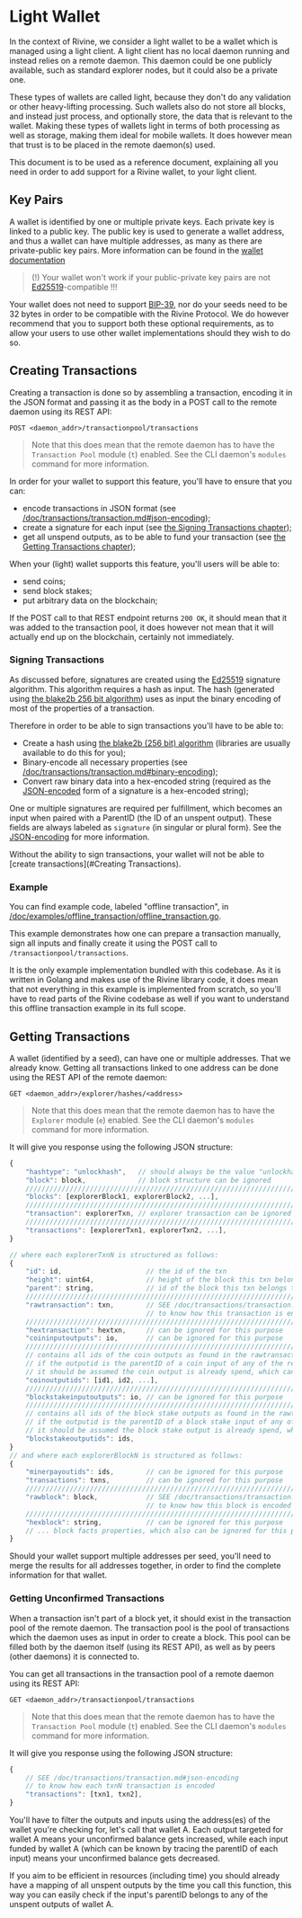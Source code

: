 # Light Wallet

In the context of Rivine, we consider a light wallet to be a wallet which is managed using a light client.
A light client has no local daemon running and instead relies on a remote daemon.
This daemon could be one publicly available, such as standard explorer nodes,
but it could also be a private one.

These types of wallets are called light, because they don't do any validation or
other heavy-lifting processing. Such wallets also do not store all blocks,
and instead just process, and optionally store, the data that is relevant to the wallet.
Making these types of wallets light in terms of both processing as well as storage,
making them ideal for mobile wallets. It does however mean that trust is to be placed
in the remote daemon(s) used.

This document is to be used as a reference document,
explaining all you need in order to add support for a Rivine wallet,
to your light client.

## Key Pairs
A wallet is identified by one or multiple private keys. Each private key is linked to a public key.
The public key is used to generate a wallet address, and thus a wallet can have multiple addresses,
as many as there are private-public key pairs.
More information can be found in the [wallet documentation](../wallet.md)

> (!) Your wallet won't work if your public-private key pairs
> are not [Ed25519][ed25519]-compatible !!!

Your wallet does not need to support [BIP-39][bip39], nor do your seeds need to be 32 bytes
in order to be compatible with the Rivine Protocol. We do however recommend that you
to support both these optional requirements, as to allow your users to use other wallet
implementations should they wish to do so.

## Creating Transactions

Creating a transaction is done so by assembling a transaction, encoding it in the JSON format and
passing it as the body in a POST call to the remote daemon using its REST API:

```plain
POST <daemon_addr>/transactionpool/transactions
```

> Note that this does mean that the remote daemon has to have the `Transaction Pool` module (`t`) enabled.
> See the CLI daemon's `modules` command for more information.

In order for your wallet to support this feature, you'll have to ensure that you can:

+ encode transactions in JSON format (see [/doc/transactions/transaction.md#json-encoding][jsonenc]);
+ create a signature for each input (see [the Signing Transactions chapter](#signing-transactions));
+ get all unspend outputs, as to be able to fund your transaction (see [the Getting Transactions chapter](#getting-transactions));

When your (light) wallet supports this feature, you'll users will be able to:

+ send coins;
+ send block stakes;
+ put arbitrary data on the blockchain;

If the POST call to that REST endpoint returns `200 OK`, it should mean that it was added to the transaction pool,
it does however not mean that it will actually end up on the blockchain, certainly not immediately.

### Signing Transactions

As discussed before, signatures are created using the [Ed25519][ed25519] signature algorithm.
This algorithm requires a hash as input. The hash (generated using [the blake2b 256 bit algorithm][blake2b])
uses as input the binary encoding of most of the properties of a transaction.

Therefore in order to be able to sign transactions you'll have to be able to:

+ Create a hash using [the blake2b (256 bit) algorithm][blake2b] (libraries are usually available to do this for you);
+ Binary-encode all necessary properties (see [/doc/transactions/transaction.md#binary-encoding][binenc]);
+ Convert raw binary data into a hex-encoded string (required as the [JSON-encoded][jsonenc] form of a signature is a hex-encoded string);

One or multiple signatures are required per fulfillment, which becomes an input when paired with a ParentID (the ID of an unspent output).
These fields are always labeled as `signature` (in singular or plural form). See the [JSON-encoding][jsonenc] for more information.

Without the ability to sign transactions, your wallet will not be able to [create transactions](#Creating Transactions).

### Example

You can find example code, labeled "offline transaction",
in [/doc/examples/offline_transaction/offline_transaction.go](/doc/examples/offline_transaction/offline_transaction.go).

This example demonstrates how one can prepare a transaction manually,
sign all inputs and finally create it using the POST call to `/transactionpool/transactions`.

It is the only example implementation bundled with this codebase.
As it is written in Golang and makes use of the Rivine library code,
it does mean that not everything in this example is implemented from scratch,
so you'll have to read parts of the Rivine codebase as well
if you want to understand this offline transaction example in its full scope.

## Getting Transactions

A wallet (identified by a seed), can have one or multiple addresses. That we already know.
Getting all transactions linked to one address can be done using the REST API of the remote daemon:

```plain
GET <daemon_addr>/explorer/hashes/<address>
```

> Note that this does mean that the remote daemon has to have the `Explorer` module (`e`) enabled.
> See the CLI daemon's `modules` command for more information.

It will give you response using the following JSON structure:

```javascript
{
    "hashtype": "unlockhash",   // should always be the value "unlockhash"
    "block": block,             // block structure can be ignored
    /////////////////////////////////////////////////////////////////////////////////////
    "blocks": [explorerBlock1, explorerBlock2, ...],
    /////////////////////////////////////////////////////////////////////////////////////
    "transaction": explorerTxn, // explorer transaction can be ignored as well
    /////////////////////////////////////////////////////////////////////////////////////
    "transactions": [explorerTxn1, explorerTxn2, ...],
}

// where each explorerTxnN is structured as follows:
{
    "id": id,                     // the id of the txn
    "height": uint64,             // height of the block this txn belongs to
    "parent": string,             // id of the block this txn belongs to
    /////////////////////////////////////////////////////////////////////////////////////
    "rawtransaction": txn,        // SEE /doc/transactions/transaction.md#json-encoding
                                  // to know how this transaction is encoded
    /////////////////////////////////////////////////////////////////////////////////////
    "hextransaction": hextxn,     // can be ignored for this purpose
    "coininputoutputs": io,       // can be ignored for this purpose
    /////////////////////////////////////////////////////////////////////////////////////
    // contains all ids of the coin outputs as found in the rawtransaction (using the same order).
    // if the outputid is the parentID of a coin input of any of the returned transactions,
    // it should be assumed the coin output is already spend, which can only happen once.
    "coinoutputids": [id1, id2, ...],
    /////////////////////////////////////////////////////////////////////////////////////
    "blockstakeinputoutputs": io, // can be ignored for this purpose
    /////////////////////////////////////////////////////////////////////////////////////
    // contains all ids of the block stake outputs as found in the rawtransaction (using the same order).
    // if the outputid is the parentID of a block stake input of any of the returned transactions,
    // it should be assumed the block stake output is already spend, which can only happen once.
    "blockstakeoutputids": ids,
}
// and where each explorerBlockN is structured as follows:
{
    "minerpayoutids": ids,        // can be ignored for this purpose
    "transactions": txns,         // can be ignored for this purpose
    /////////////////////////////////////////////////////////////////////////////////////
    "rawblock": block,            // SEE /doc/transactions/transaction.md#json-encoding
                                  // to know how this block is encoded
    /////////////////////////////////////////////////////////////////////////////////////
    "hexblock": string,           // can be ignored for this purpose
    // ... block facts properties, which also can be ignored for this purpose
}
```

Should your wallet support multiple addresses per seed,
you'll need to merge the results for all addresses together,
in order to find the complete information for that wallet.

### Getting Unconfirmed Transactions

When a transaction isn't part of a block yet,
it should exist in the transaction pool of the remote daemon.
The transaction pool is the pool of transactions which the daemon uses
as input in order to create a block. This pool can be filled both by the daemon
itself (using its REST API), as well as by peers (other daemons) it is connected to.

You can get all transactions in the transaction pool of a remote daemon using its REST API:

```plain
GET <daemon_addr>/transactionpool/transactions
```

> Note that this does mean that the remote daemon has to have the `Transaction Pool` module (`t`) enabled.
> See the CLI daemon's `modules` command for more information.

It will give you response using the following JSON structure:

```javascript
{
    // SEE /doc/transactions/transaction.md#json-encoding
    // to know how each txnN transaction is encoded
    "transactions": [txn1, txn2],
}
```

You'll have to filter the outputs and inputs using the address(es) of the wallet you're checking for,
let's call that wallet A. Each output targeted for wallet A means your unconfirmed balance gets increased,
while each input funded by wallet A (which can be known by tracing the parentID of each input)
means your unconfirmed balance gets decreased.

If you aim to be efficient in resources (including time) you should already have a mapping
of all unspent outputs by the time you call this function,
this way you can easily check if the input's parentID belongs to any of the unspent outputs of wallet A.

[bip39]: https://github.com/bitcoin/bips/blob/master/bip-0039.mediawiki
[Ed25519]: https://tools.ietf.org/html/rfc8032#section-5.1
[blake2b]: https://blake2.net

[jsonenc]: /doc/transactions/transaction.md#json-encoding
[binenc]: /doc/transactions/transaction.md#binary-encoding
